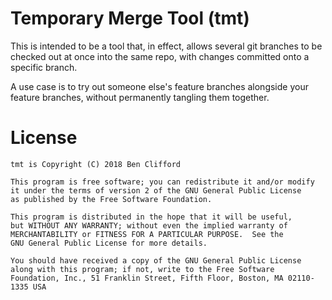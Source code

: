 # Temporary Merge Tool (tmt)

This is intended to be a tool that, in effect, allows several
git branches to be checked out at once into the same repo, with
changes committed onto a specific branch.

A use case is to try out someone else's feature branches alongside
your feature branches, without permanently tangling them together.

# License

    tmt is Copyright (C) 2018 Ben Clifford

    This program is free software; you can redistribute it and/or modify
    it under the terms of version 2 of the GNU General Public License
    as published by the Free Software Foundation.

    This program is distributed in the hope that it will be useful,
    but WITHOUT ANY WARRANTY; without even the implied warranty of
    MERCHANTABILITY or FITNESS FOR A PARTICULAR PURPOSE.  See the
    GNU General Public License for more details.

    You should have received a copy of the GNU General Public License
    along with this program; if not, write to the Free Software
    Foundation, Inc., 51 Franklin Street, Fifth Floor, Boston, MA 02110-1335 USA

